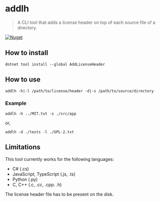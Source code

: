 # addlh

> A CLI tool that adds a license header on top of each source file of a directory.

[![Nuget](https://img.shields.io/nuget/v/AddLicenseHeader?logo=nuget&style=flat-square)](https://www.nuget.org/packages/AddLicenseHeader)

## How to install

```shell
dotnet tool install --global AddLicenseHeader
```

## How to use

```shell
addlh -h|-l /path/to/license/header -d|-s /path/to/source/directory
```

### Example

```shell
addlh -h ../MIT.txt -s ./src/app
```

or,

```shell
addlh -d ./tests -l ./GPL-2.txt
```

## Limitations

This tool currently works for the following languages:

- C# (.cs)
- JavaScript, TypeScript (.js, .ts)
- Python (.py)
- C, C++ (.c, .cc, .cpp. .h)

The license header file has to be present on the disk.

